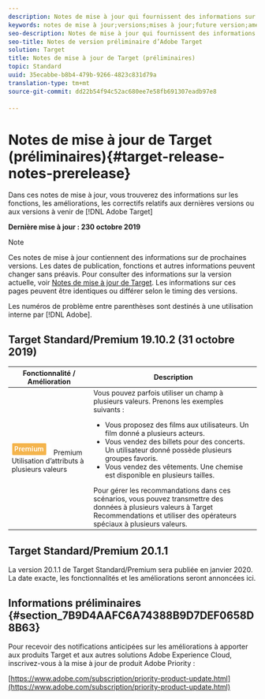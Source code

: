 ```yaml
---
description: Notes de mise à jour qui fournissent des informations sur les fonctionnalités, les améliorations et les correctifs des dernières versions ou des prochaines versions d’Adobe Target.
keywords: notes de mise à jour;versions;mises à jour;future version;améliorations;nouvelles fonctionnalités;correctifs
seo-description: Notes de mise à jour qui fournissent des informations sur les fonctionnalités, les améliorations et les correctifs des dernières versions ou des versions à venir de DNL Adobe Target.
seo-title: Notes de version préliminaire d’Adobe Target
solution: Target
title: Notes de mise à jour de Target (préliminaires)
topic: Standard
uuid: 35ecabbe-b8b4-479b-9266-4823c831d79a
translation-type: tm+mt
source-git-commit: dd22b54f94c52ac680ee7e58fb691307eadb97e8

---
```



# Notes de mise à jour de Target (préliminaires){#target-release-notes-prerelease}

Dans ces notes de mise à jour, vous trouverez des informations sur les fonctions, les améliorations, les correctifs relatifs aux dernières versions ou aux versions à venir de [!DNL Adobe Target]

**Dernière mise à jour : 230 octobre 2019**

>[!NOTE]
>
>Ces notes de mise à jour contiennent des informations sur de prochaines versions. Les dates de publication, fonctions et autres informations peuvent changer sans préavis. Pour consulter des informations sur la version actuelle, voir [Notes de mise à jour de Target](release-notes.md). Les informations sur ces pages peuvent être identiques ou différer selon le timing des versions.
>
>Les numéros de problème entre parenthèses sont destinés à une utilisation interne par [!DNL Adobe].

## Target Standard/Premium 19.10.2 (31 octobre 2019)

| Fonctionnalité / Amélioration | Description |
| --- | --- |
| ![Badge](/help/assets/premium.png) Premium Utilisation d’attributs à plusieurs valeurs | Vous pouvez parfois utiliser un champ à plusieurs valeurs. Prenons les exemples suivants :<ul><li>Vous proposez des films aux utilisateurs. Un film donné a plusieurs acteurs.</li><li>Vous vendez des billets pour des concerts. Un utilisateur donné possède plusieurs groupes favoris.</li><li>Vous vendez des vêtements. Une chemise est disponible en plusieurs tailles.</li></ul>Pour gérer les recommandations dans ces scénarios, vous pouvez transmettre des données à plusieurs valeurs à Target Recommendations et utiliser des opérateurs spéciaux à plusieurs valeurs. |

## Target Standard/Premium 20.1.1

La version 20.1.1 de Target Standard/Premium sera publiée en janvier 2020. La date exacte, les fonctionnalités et les améliorations seront annoncées ici.

## Informations préliminaires {#section_7B9D4AAFC6A74388B9D7DEF0658D8B63}

Pour recevoir des notifications anticipées sur les améliorations à apporter aux produits Target et aux autres solutions Adobe Experience Cloud, inscrivez-vous à la mise à jour de produit Adobe Priority :

[https://www.adobe.com/subscription/priority-product-update.html](https://www.adobe.com/subscription/priority-product-update.html)
